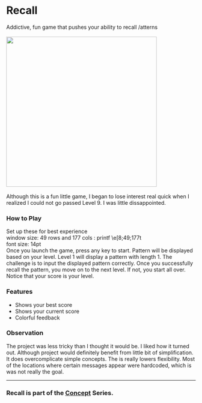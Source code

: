 # Recall
Addictive, fun game that pushes your ability to recall /atterns
<br/> <br/> <img src="demo.gif" width="400" /> <br/> <br/>
Although this is a fun little game, I began to lose interest real quick when
I realized I could not go passed Level 9. I was little dissappointed.
### How to Play
Set up these for best experience
<br/> 
window size: 49 rows and 177 cols : printf \e[8;49;177t 
<br/> font size: 14pt <br/>
Once you launch the game, press any key to start. 
Pattern will be displayed based on your level.
Level 1 will display a pattern with length 1. The challenge is 
to input the displayed pattern correctly. Once you
successfully recall the pattern, you move on to the next level.
If not, you start all over. Notice that your score is your level. 

### Features
- Shows your best score
- Shows your current score
- Colorful feedback
### Observation
The project was less tricky than I thought it would be. I liked how it
turned out. Although project would definitely benefit from little bit of
simplification. It does overcomplicate simple concepts. The is really lowers
flexibility. Most of the locations where certain messages appear were hardcoded,
which is was not really the goal.

---
### Recall is part of the [Concept](https://github.com/azimex/Concept) Series.
